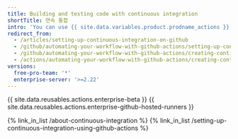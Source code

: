 ```yaml
---
title: Building and testing code with continuous integration
shortTitle: 연속 통합
intro: 'You can use {{ site.data.variables.product.prodname_actions }} to create custom continuous integration (CI) and continuous deployment (CD) workflows in your repository.'
redirect_from:
  - /articles/setting-up-continuous-integration-on-github
  - /github/automating-your-workflow-with-github-actions/setting-up-continuous-integration-on-github
  - /github/automating-your-workflow-with-github-actions/creating-continuous-integration-workflows
  - /actions/automating-your-workflow-with-github-actions/creating-continuous-integration-workflows
versions:
  free-pro-team: '*'
  enterprise-server: '>=2.22'
---
```


{{ site.data.reusables.actions.enterprise-beta }}
{{ site.data.reusables.actions.enterprise-github-hosted-runners }}

{% link_in_list /about-continuous-integration %}
{% link_in_list /setting-up-continuous-integration-using-github-actions %}
